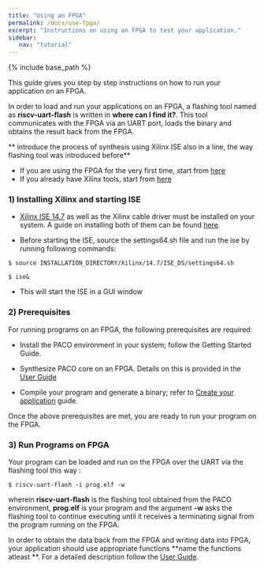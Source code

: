 ```yaml
---
title: "Using an FPGA"
permalink: /docs/use-fpga/
excerpt: "Instructions on using an FPGA to test your application."
sidebar:
   nav: "tutorial"
---
```


{% include base_path %}

This guide gives you step by step instructions on how to run your application on an FPGA. 

In order to load and run your applications on an FPGA, a flashing tool named as **riscv-uart-flash** is written in **where can I find it?**. This tool communicates with the FPGA via an UART port, loads the binary and obtains the result back from the FPGA. 

** introduce the process of synthesis using Xilinx ISE also in a line, the way flashing tool was introduced before**

- If you are using the FPGA for the very first time, start from [here](#Installing-Xilinx-and-starting-ISE)
- If you already have Xilinx tools, start from [here](#Prerequisites)


### 1) Installing Xilinx and starting ISE

- [Xilinx ISE 14.7](https://en.wikipedia.org/wiki/Xilinx_ISE) as well as the Xilinx cable driver must be installed on your system. A guide on installing both of them can be found [here](http://www.george-smart.co.uk/wiki/Xilinx_JTAG_Linux). 

- Before starting the ISE, source the settings64.sh file and run the ise by running following commands:

```
$ source INSTALLATION_DIRECTORY/Xilinx/14.7/ISE_DS/settings64.sh

$ ise&
```
- This will start the ISE in a GUI window

### 2) Prerequisites
For running programs on an FPGA, the following prerequisites are required:

- Install the PACO environment in your system; follow the Getting Started Guide. 

- Synthesize PACO core on an FPGA. Details on this is provided in the [User Guide](/paco-cpu/docs/impl-doc.pdf#nameddest=sec:synth-FPGA)

- Compile your program and generate a binary; refer to [Create your application](/paco-cpu/docs/create-application/) guide.


Once the above prerequisites are met, you are ready to run your program on the FPGA.

### 3) Run Programs on FPGA
Your program can be loaded and run on the FPGA over the UART via the flashing tool this way :

```
$ riscv-uart-flash -i prog.elf -w

```

wherein **riscv-uart-flash** is the flashing tool obtained from the PACO environment, **prog.elf** is your program and the argument **-w** asks the flashing tool to continue executing until it receives a terminating signal from the program running on the FPGA.

In order to obtain the data back from the FPGA and writing data into FPGA, your application should use appropriate functions **name the functions atleast **. For a detailed description follow the [User Guide](/paco-cpu/docs/impl-doc.pdf#nameddest=sec:communicate-with-prog).
